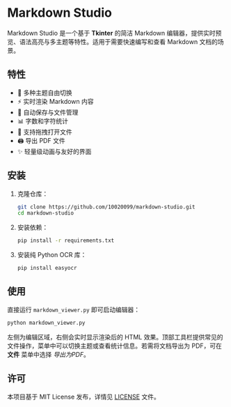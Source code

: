 # Markdown Studio

Markdown Studio 是一个基于 **Tkinter** 的简洁 Markdown 编辑器，提供实时预览、语法高亮与多主题等特性。适用于需要快速编写和查看 Markdown 文档的场景。

## 特性

- 🎨 多种主题自由切换
- ⚡ 实时渲染 Markdown 内容
- 📝 自动保存与文件管理
- 📊 字数和字符统计
- 💾 支持拖拽打开文件
- 🖨️ 导出 PDF 文件
- ✨ 轻量级动画与友好的界面

## 安装

1. 克隆仓库：
   ```bash
   git clone https://github.com/10020099/markdown-studio.git
   cd markdown-studio
   ```
2. 安装依赖：
   ```bash
   pip install -r requirements.txt
   ```
3. 安装纯 Python OCR 库：
   ```bash
   pip install easyocr
   ```

## 使用

直接运行 `markdown_viewer.py` 即可启动编辑器：

```bash
python markdown_viewer.py
```

左侧为编辑区域，右侧会实时显示渲染后的 HTML 效果。顶部工具栏提供常见的文件操作，菜单中可以切换主题或查看统计信息。若需将文档导出为 PDF，可在 **文件** 菜单中选择 *导出为PDF*。

## 许可

本项目基于 MIT License 发布，详情见 [LICENSE](LICENSE) 文件。
